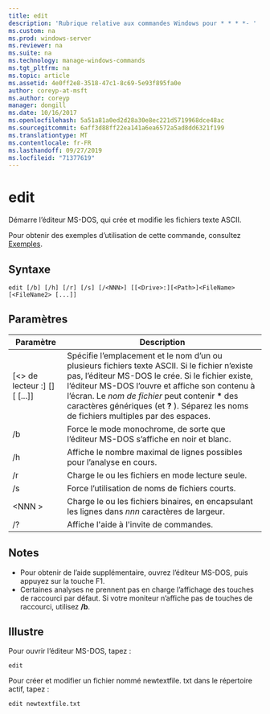 ```yaml
---
title: edit
description: 'Rubrique relative aux commandes Windows pour * * * *- '
ms.custom: na
ms.prod: windows-server
ms.reviewer: na
ms.suite: na
ms.technology: manage-windows-commands
ms.tgt_pltfrm: na
ms.topic: article
ms.assetid: 4e0ff2e8-3518-47c1-8c69-5e93f895fa0e
author: coreyp-at-msft
ms.author: coreyp
manager: dongill
ms.date: 10/16/2017
ms.openlocfilehash: 5a51a81a0ed2d28a30e8ec221d5719968dce48ac
ms.sourcegitcommit: 6aff3d88ff22ea141a6ea6572a5ad8dd6321f199
ms.translationtype: MT
ms.contentlocale: fr-FR
ms.lasthandoff: 09/27/2019
ms.locfileid: "71377619"
---
```

# <a name="edit"></a>edit



Démarre l’éditeur MS-DOS, qui crée et modifie les fichiers texte ASCII.

Pour obtenir des exemples d’utilisation de cette commande, consultez [Exemples](#BKMK_examples).

## <a name="syntax"></a>Syntaxe

```
edit [/b] [/h] [/r] [/s] [/<NNN>] [[<Drive>:][<Path>]<FileName> [<FileName2> [...]]
```

## <a name="parameters"></a>Paramètres

|Paramètre|Description|
|---------|-----------|
|[\<> de lecteur :] [<Path>]<FileName> [<FileName2> [...]]|Spécifie l’emplacement et le nom d’un ou plusieurs fichiers texte ASCII. Si le fichier n’existe pas, l’éditeur MS-DOS le crée. Si le fichier existe, l’éditeur MS-DOS l’ouvre et affiche son contenu à l’écran. Le *nom de fichier* peut contenir **&#42;** des caractères génériques (et **?** ). Séparez les noms de fichiers multiples par des espaces.|
|/b|Force le mode monochrome, de sorte que l’éditeur MS-DOS s’affiche en noir et blanc.|
|/h|Affiche le nombre maximal de lignes possibles pour l’analyse en cours.|
|/r|Charge le ou les fichiers en mode lecture seule.|
|/s|Force l’utilisation de noms de fichiers courts.|
|\<NNN >|Charge le ou les fichiers binaires, en encapsulant les lignes dans *nnn* caractères de largeur.|
|/?|Affiche l'aide à l'invite de commandes.|

## <a name="remarks"></a>Notes

-   Pour obtenir de l’aide supplémentaire, ouvrez l’éditeur MS-DOS, puis appuyez sur la touche F1.
-   Certaines analyses ne prennent pas en charge l’affichage des touches de raccourci par défaut. Si votre moniteur n’affiche pas de touches de raccourci, utilisez **/b**.

## <a name="BKMK_examples"></a>Illustre

Pour ouvrir l’éditeur MS-DOS, tapez :
```
edit
```
Pour créer et modifier un fichier nommé newtextfile. txt dans le répertoire actif, tapez :
```
edit newtextfile.txt
```